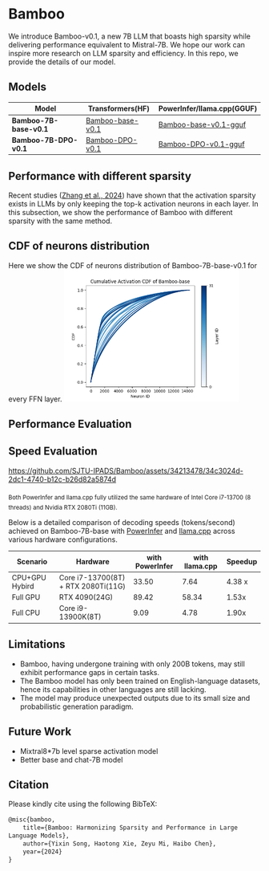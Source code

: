 # Bamboo
We introduce Bamboo-v0.1, a new 7B LLM that boasts high sparsity while delivering performance equivalent to Mistral-7B. We hope our work can inspire more research on LLM sparsity and efficiency. In this repo, we provide the details of our model.

## Models

| Model                   | Transformers(HF)                                                           | PowerInfer/llama.cpp(GGUF)                                                       |
| ----------------------- | -------------------------------------------------------------------------- | -------------------------------------------------------------------------------- |
| **Bamboo-7B-base-v0.1** | [Bamboo-base-v0.1](https://huggingface.co/PowerInfer/Bamboo-base-v0.1)     | [Bamboo-base-v0.1-gguf](https://huggingface.co/PowerInfer/Bamboo-base-v0.1-gguf) |
| **Bamboo-7B-DPO-v0.1**  | [Bamboo-DPO-v0.1](https://huggingface.co/PowerInfer/Bamboo-Bagel-DPO-v0.1) | [Bamboo-DPO-v0.1-gguf](https://huggingface.co/PowerInfer/Bamboo-DPO-v0.1-gguf)   |

## Performance with different sparsity
Recent studies ([Zhang et al., 2024](https://arxiv.org/pdf/2402.03804.pdf)) have shown that the activation sparsity exists in LLMs by only keeping the top-k activation neurons in each layer. In this subsection, we show the performance of Bamboo with different sparsity with the same method.

## CDF of neurons distribution
Here we show the CDF of neurons distribution of Bamboo-7B-base-v0.1 for every FFN layer.
<img src="./figures/cdf.png" alt="CDF of neurons distribution" width="350"/>


## Performance Evaluation

## Speed Evaluation

https://github.com/SJTU-IPADS/Bamboo/assets/34213478/34c3024d-2dc1-4740-b12c-b26d82a5874d

<sub>Both PowerInfer and llama.cpp fully utilized the same hardware of Intel Core i7-13700 (8 threads) and Nvidia RTX 2080Ti (11GB).</sub>

Below is a detailed comparison of decoding speeds (tokens/second) achieved on Bamboo-7B-base with [PowerInfer](https://github.com/SJTU-IPADS/PowerInfer) and [llama.cpp](https://github.com/ggerganov/llama.cpp) across various hardware configurations.

| Scenario       | Hardware                            | with PowerInfer | with llama.cpp | Speedup |
| -------------- | ----------------------------------- | --------------- | -------------- | ------- |
| CPU+GPU Hybird | Core i7-13700(8T) + RTX 2080Ti(11G) | 33.50           | 7.64           | 4.38 x   |
| Full GPU       | RTX 4090(24G)                       | 89.42           | 58.34          | 1.53x   |
| Full CPU       | Core i9-13900K(8T)                  | 9.09            | 4.78           | 1.90x   |

## Limitations
* Bamboo, having undergone training with only 200B tokens, may still exhibit performance gaps in certain tasks.
* The Bamboo model has only been trained on English-language datasets, hence its capabilities in other languages are still lacking.
* The model may produce unexpected outputs due to its small size and probabilistic generation paradigm.

## Future Work

- Mixtral8*7b level sparse activation model
- Better base and chat-7B model


## Citation
Please kindly cite using the following BibTeX:

```
@misc{bamboo,
    title={Bamboo: Harmonizing Sparsity and Performance in Large Language Models}, 
    author={Yixin Song, Haotong Xie, Zeyu Mi, Haibo Chen},
    year={2024}
}
```
